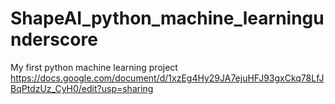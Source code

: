 # ShapeAI_python_machine_learningunderscore
My first python machine learning project 
https://docs.google.com/document/d/1xzEg4Hy29JA7ejuHFJ93gxCkq78LfJBqPtdzUz_CyH0/edit?usp=sharing
